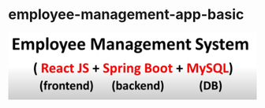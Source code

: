 # employee-management-app-basic

![Alt text](https://github.com/anu3dev/employee-management-app-basic/blob/main/Screenshot%202024-07-27%20180523.png "Employee management basic app")
